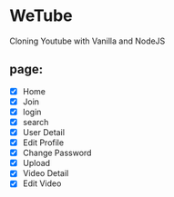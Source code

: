 # WeTube

Cloning Youtube with Vanilla and NodeJS

## page:

- [x] Home
- [x] Join
- [x] login
- [x] search
- [x] User Detail
- [x] Edit Profile
- [x] Change Password
- [x] Upload
- [x] Video Detail
- [x] Edit Video
